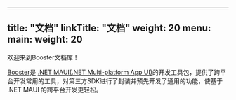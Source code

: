 
---
title: "文档"
linkTitle: "文档"
weight: 20
menu:
  main:
    weight: 20
---

欢迎来到Booster文档库！

[Booster](https://github.com/realZhangChi/Booster)是 [.NET MAUI(.NET Multi-platform App UI)](https://github.com/dotnet/maui)的开发工具包，提供了跨平台开发常用的工具，对第三方SDK进行了封装并预先开发了通用的功能，使基于 .NET MAUI 的跨平台开发更轻松。
